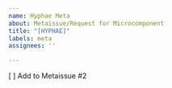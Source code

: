 ```yaml
---
name: Hyphae Meta
about: Metaissue/Request for Microcomponent
title: "[HYPHAE]"
labels: meta
assignees: ''

---
```


 [ ] Add to Metaissue #2
